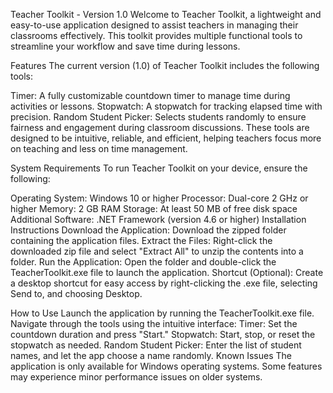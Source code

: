 Teacher Toolkit - Version 1.0
Welcome to Teacher Toolkit, a lightweight and easy-to-use application designed to assist teachers in managing their classrooms effectively. This toolkit provides multiple functional tools to streamline your workflow and save time during lessons.

Features
The current version (1.0) of Teacher Toolkit includes the following tools:

Timer: A fully customizable countdown timer to manage time during activities or lessons.
Stopwatch: A stopwatch for tracking elapsed time with precision.
Random Student Picker: Selects students randomly to ensure fairness and engagement during classroom discussions.
These tools are designed to be intuitive, reliable, and efficient, helping teachers focus more on teaching and less on time management.

System Requirements
To run Teacher Toolkit on your device, ensure the following:

Operating System: Windows 10 or higher
Processor: Dual-core 2 GHz or higher
Memory: 2 GB RAM
Storage: At least 50 MB of free disk space
Additional Software: .NET Framework (version 4.6 or higher)
Installation Instructions
Download the Application:
Download the zipped folder containing the application files.
Extract the Files:
Right-click the downloaded zip file and select "Extract All" to unzip the contents into a folder.
Run the Application:
Open the folder and double-click the TeacherToolkit.exe file to launch the application.
Shortcut (Optional):
Create a desktop shortcut for easy access by right-clicking the .exe file, selecting Send to, and choosing Desktop.

How to Use
Launch the application by running the TeacherToolkit.exe file.
Navigate through the tools using the intuitive interface:
Timer: Set the countdown duration and press "Start."
Stopwatch: Start, stop, or reset the stopwatch as needed.
Random Student Picker: Enter the list of student names, and let the app choose a name randomly.
Known Issues
The application is only available for Windows operating systems.
Some features may experience minor performance issues on older systems.
